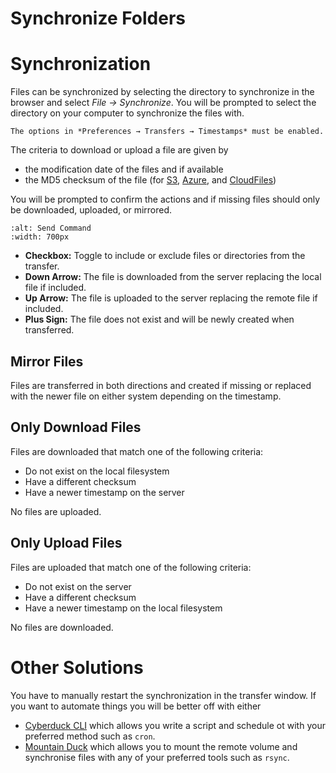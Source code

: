 Synchronize Folders
===

# Synchronization

Files can be synchronized by selecting the directory to synchronize in the browser and select *File → Synchronize*. You will be prompted to select the directory on your computer to synchronize the files with.

```{important}
The options in *Preferences → Transfers → Timestamps* must be enabled.
```

The criteria to download or upload a file are given by

- the modification date of the files and if available
- the MD5 checksum of the file (for [S3](../Protocols/S3/index.md), [Azure](../Protocols/Azure.md), and [CloudFiles](../Protocols/OpenStack/CloudFiles.md))

You will be prompted to confirm the actions and if missing files should only be downloaded, uploaded, or mirrored.

```{image} _images/Synchronize_Folders.png
:alt: Send Command
:width: 700px
```

- **Checkbox:** Toggle to include or exclude files or directories from the transfer.
- **Down Arrow:** The file is downloaded from the server replacing the local file if included.
- **Up Arrow:** The file is uploaded to the server replacing the remote file if included.
- **Plus Sign:** The file does not exist and will be newly created when transferred.

## Mirror Files

Files are transferred in both directions and created if missing or replaced with the newer file on either system depending on the timestamp.

## Only Download Files

Files are downloaded that match one of the following criteria:

- Do not exist on the local filesystem
- Have a different checksum
- Have a newer timestamp on the server

No files are uploaded.

## Only Upload Files

Files are uploaded that match one of the following criteria:

- Do not exist on the server
- Have a different checksum
- Have a newer timestamp on the local filesystem

No files are downloaded.

# Other Solutions

You have to manually restart the synchronization in the transfer window. If you want to automate things you will be better off with either

- [Cyberduck CLI](https://duck.sh/) which allows you write a script and schedule ot with your preferred method such as `cron`.
- [Mountain Duck](https://mountainduck.io/) which allows you to mount the remote volume and synchronise files with any of your preferred tools such as `rsync`.